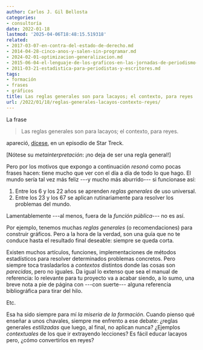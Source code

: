 ```yaml
---
author: Carlos J. Gil Bellosta
categories:
- consultoría
date: 2022-01-18
lastmod: '2025-04-06T18:48:15.519318'
related:
- 2017-03-07-en-contra-del-estado-de-derecho.md
- 2014-04-28-cinco-anos-y-salen-sin-programar.md
- 2024-02-01-optimizacion-generalizacion.md
- 2015-06-04-el-lenguaje-de-los-graficos-en-las-jornadas-de-periodismo-de-datos.md
- 2011-03-21-estadistica-para-periodistas-y-escritores.md
tags:
- formación
- frases
- gráficos
title: Las reglas generales son para lacayos; el contexto, para reyes
url: /2022/01/18/reglas-generales-lacayos-contexto-reyes/
---
```


La frase

> Las reglas generales son para lacayos; el contexto, para reyes.

apareció, [dícese](https://shawnpowrie.com/ideas/why-context-is-for-kings), en un episodio de Star Treck.

[Nótese su _metainterpretación_: ¡no deja de ser una regla general!]

Pero por los motivos que expongo a continuación _resonó_ como pocas frases hacen: tiene mucho que ver con el día a día de todo lo que hago. El mundo sería tal vez más feliz ---y mucho más aburrido--- si funcionase así:

1. Entre los 6 y los 22 años se aprenden _reglas generales_ de uso universal.
2. Entre los 23 y los 67 se aplican rutinariamente para resolver los problemas del mundo.

Lamentablemente ---al menos, fuera de la _función pública_--- no es así.

Por ejemplo, tenemos muchas _reglas generales_ (o recomendaciones) para construir gráficos. Pero a la hora de la verdad, son una guía que no te conduce hasta el resultado final deseable: siempre se queda corta.

Existen muchos artículos, funciones, implementaciones de métodos estadísticos para resolver determinados problemas concretos. Pero siempre toca trasladarlos a _contextos_ distintos donde las cosas son _parecidas_, pero no iguales. Da igual lo extenso que sea el manual de referencia: lo relevante para tu proyecto va a acabar siendo, a lo sumo, una breve nota a pie de página con ---con suerte--- alguna referencia bibliográfica para tirar del hilo.

Etc.

Esa ha sido siempre para mí _la miseria de la formación_. Cuando pienso qué enseñar a unos chavales, siempre me enfrento a ese debate: ¿reglas generales _estilizadas_ que luego, al final, no aplican nunca? ¿Ejemplos _contextuales_ de los que ir extrayendo lecciones? Es fácil educar lacayos pero, ¿cómo convertirlos en reyes?